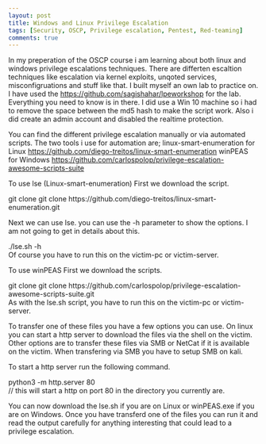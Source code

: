 ```yaml
---
layout: post
title: Windows and Linux Privilege Escalation
tags: [Security, OSCP, Privilege escalation, Pentest, Red-teaming]
comments: true
---
```


In my preperation of the OSCP course i am learning about both linux and windows privilege escalations techniques.
There are differten escaltion techniques like escalation via kernel exploits, unqoted services, misconfigruations and stuff like that.
I built myself an own lab to practice on. I have used the <https://github.com/sagishahar/lpeworkshop> for the lab. Everything you need to know is in there. I did use a Win 10 machine so i had to remove the space between the md5 hash to make the script work. Also i did create an admin account and disabled the realtime protection.

You can find the different privilege escalation manually or via automated scripts.
The two tools i use for automation are;
linux-smart-enumeration for Linux <https://github.com/diego-treitos/linux-smart-enumeration>
winPEAS for Windows <https://github.com/carlospolop/privilege-escalation-awesome-scripts-suite>

To use lse (Linux-smart-enumeration)
First we download the script. 
<div class="alert-info">git clone git clone https://github.com/diego-treitos/linux-smart-enumeration.git
</div>

Next we can use lse. you can use the -h parameter to show the options. I am not going to get in details about this.
<div class="alert-info">./lse.sh -h
</div>
Of course you have to run this on the victim-pc or victim-server.

To use winPEAS
First we download the scripts.
<div class="alert-info">git clone git clone https://github.com/carlospolop/privilege-escalation-awesome-scripts-suite.git
</div>
As with the lse.sh script, you have to run this on the victim-pc or victim-server.

To transfer one of these files you have a few options you can use.
On linux you can start a http server to download the files via the shell on the victim.
Other options are to transfer these files via SMB or NetCat if it is available on the victim.
When transfering via SMB you have to setup SMB on kali.

To start a http server run the following command.
<div class="alert-info"> python3 -m http.server 80</div>   // this will start a http on port 80 in the directory you currently are.

You can now download the lse.sh if you are on Linux or winPEAS.exe if you are on Windows.
Once you have transferd one of the files you can run it and read the output carefully for anything interesting that could lead to a privilege escalation.
